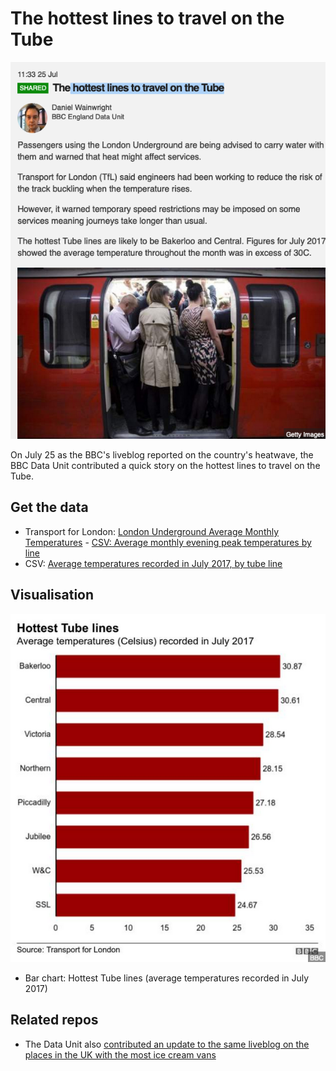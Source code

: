 # The hottest lines to travel on the Tube

![](https://raw.githubusercontent.com/BBC-Data-Unit/tube-hottest-lines/master/tubelinesliveblog.png)

On July 25 as the BBC's liveblog reported on the country's heatwave, the BBC Data Unit contributed a quick story on the  hottest lines to travel on the Tube.

## Get the data

* Transport for London: [London Underground Average Monthly Temperatures](https://data.london.gov.uk/dataset/london-underground-average-monthly-temperatures) - [CSV: Average monthly evening peak temperatures by line](https://data.london.gov.uk/download/london-underground-average-monthly-temperatures/b01c7853-fff2-4781-9755-9b5e1404d78c/lu-average-monthly-temperatures.csv)
* CSV: [Average temperatures recorded in July 2017, by tube line](https://github.com/BBC-Data-Unit/tube-hottest-lines/blob/master/IDT_Data_x29es.csv)

## Visualisation

![](https://raw.githubusercontent.com/BBC-Data-Unit/tube-hottest-lines/master/hottesttubelines.png)

* Bar chart: Hottest Tube lines (average temperatures recorded in July 2017)

## Related repos

* The Data Unit also [contributed an update to the same liveblog on the places in the UK with the most ice cream vans](https://github.com/BBC-Data-Unit/ice-cream-hotspots)
